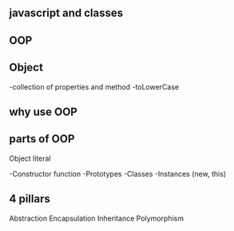## javascript and classes

## OOP

## Object
-collection of properties and method
-toLowerCase

## why use OOP

## parts of OOP
Object literal

-Constructor function
-Prototypes
-Classes
-Instances (new, this)

## 4 pillars
Abstraction Encapsulation Inheritance Polymorphism